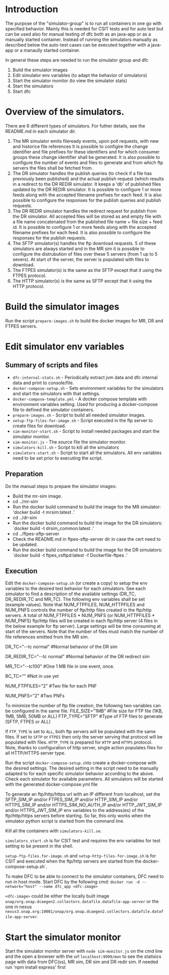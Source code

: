 # Introduction

The purpose of the "simulator-group" is to run all containers in one go with specified behavior.
Mainly this is needed for CSIT tests and for auto test but can be used also for manual testing of dfc both as an java-app
or as a manually started container. Instead of running the simulators manually as described below the auto-test cases
can be executed together with a java-app or a manaully started container.

In general these steps are needed to run the simulator group and dfc

1. Build the simulator images
2. Edit simulator env variables (to adapt the behavior of simulators)
3. Start the simulator monitor (to view the simulator stats)
4. Start the simulators
5. Start dfc

# Overview of the simulators.

There are 6 different types of simulators. For futher details, see the README.md in each simulator dir.

1. The MR simulator emits fileready events, upon poll requests, with new and historice file references
   It is possible to configire the change identifier and file prefixes for these identifiers and for which consumer groups
   these change identifier shall be generated. It is also possible to configure the number of events and files to generate and
   from which ftp servers the files shall be fetched from.
2. The DR simulator handles the publish queries (to check if a file has previously been published) and the
   actual publish request (which results in a redirect to the DR REDIR simulator. It keeps a 'db' of published files updated by the DR REDIR simulator.
   It is possible to configure 1 or more feeds along with the accepted filename prefixes for each feed. It is also possible
   to configure the responses for the publish queries and publish requests.
3. The DR REDIR simulator handles the redirect request for publish from the DR simulator. All accepted files will be stored as and empty
   file with a file name concatenated from the published file name + file size + feed id.
   It is possible to configure 1 or more feeds along with the accepted filename prefixes for each feed. It is also possible
   to configure the responses for the publish requests.
4. The SFTP simulator(s) handles the ftp download requests. 5 of these simulators are always started and in the MR sim it is
   possible to configure the distrubution of files over these 5 servers (from 1 up to 5 severs). At start of the server, the server is
   populated with files to download.
5. The FTPES simulator(s) is the same as the SFTP except that it using the FTPES protocol.
6. The HTTP simulator(s) is the same as SFTP except that it using the HTTP protocol.

# Build the simulator images

Run the script `prepare-images.sh` to build the docker images for MR, DR and FTPES servers.

# Edit simulator env variables

## Summary of scripts and files

- `dfc-internal-stats.sh` - Periodically extract jvm data and dfc internal data and print to console/file.
- `docker-compose-setup.sh` - Sets environment variables for the simulators and start the simulators with that settings.
- `docker-compose-template.yml` - A docker compose template with environment variables setting. Used for producing a docker-compose file to defined the simulator containers.
- `prepare-images.sh` - Script to build all needed simulator images.
- `setup-ftp-files-for-image.sh` - Script executed in the ftp server to create files for download.
- `sim-monitor-start.sh` - Script to install needed packages and start the simulator monitor.
- `sim-monitor.js` - The source file the simulator monitor.
- `simulators-kill.sh` - Script to kill all the simulators
- `simulators-start.sh` - Script to start all the simulators. All env variables need to be set prior to executing the script.

## Preparation

Do the manual steps to prepare the simulator images:

- Build the mr-sim image.
- cd ../mr-sim
- Run the docker build command to build the image for the MR simulator: 'docker build -t mrsim:latest .'
- cd ../dr-sim
- Run the docker build command to build the image for the DR simulators: \`docker build -t drsim_common:latest .'
- cd ../ftpes-sftp-server
- Check the README.md in ftpes-sftp-server dir in case the cert need to be updated.
- Run the docker build command to build the image for the DR simulators: \`docker build -t ftpes_vsftpd:latest -f Dockerfile-ftpes .'

## Execution

Edit the `docker-compose-setup.sh` (or create a copy) to setup the env variables to the desired test behavior for each simulators.
See each simulator to find a description of the available settings (DR_TC, DR_REDIR_TC and MR_TC).
The following env variables shall be set (example values).
Note that NUM_FTPFILES, NUM_HTTPFILES and NUM_PNFS controls the number of ftp/http files created in the ftp/http servers.
A total of NUM_FTPFILES \* NUM_PNFS (or NUM_HTTPFILES \* NUM_PNFS) ftp/http files will be created in each ftp/http server (4 files in the below example for ftp server).
Large settings will be time consuming at start of the servers.
Note that the number of files must match the number of file references emitted from the MR sim.

DR_TC="--tc normal"           #Normal behavior of the DR sim

DR_REDIR_TC="--tc normal"     #Normal behavior of the DR redirect sim

MR_TC="--tc100"               #One 1 MB file in one event, once.

BC_TC=""                      #Not in use yet

NUM_FTPFILES="2"              #Two file for each PNF

NUM_PNFS="2"                  #Two PNFs

To minimize the number of ftp file creation, the following two variables can be configured in the same file.
FILE_SIZE="1MB"               #File size for FTP file (1KB, 1MB, 5MB, 50MB or ALL)
FTP_TYPE="SFTP"               #Type of FTP files to generate (SFTP, FTPES or ALL)

If `FTP_TYPE` is set to `ALL`, both ftp servers will be populated with the same files. If set to `SFTP` or `FTPES` then only the server serving that protocol will be populated with files.
`HTTP_TYPE` is prepared for `HTTP` and `HTTPS` protocol. Note, thanks to configuration of http server, single action populates files for all HTTP/HTTPS server type.

Run the script `docker-compose-setup.sh`to create a docker-compose with the desired settings. The desired setting
in the script need to be manually adapted to for each specific simulator behavior according to the above. Check each simulator for available
parameters.
All simulators will be started with the generated docker-compose.yml file

To generate an ftp/http/https url with an IP different from localhost, set the SFTP_SIM_IP and/or FTPES_SIM_IP and/or HTTP_SIM_IP and/or HTTPS_SIM_IP and/or HTTPS_SIM_NO_AUTH_IP and/or HTTP_JWT_SIM_IP and/or HTTPS_JWT_SIM_IP env variables to the address(es) of the ftp/http/https servers before starting.
So far, this only works when the simulator python script is started from the command line.

Kill all the containers with `simulators-kill.se`.

`simulators_start.sh` is for CSIT test and requires the env variables for test setting to be present in the shell.

`setup-ftp-files.for-image.sh` and `setup-http-files-for-image.sh` is for CSIT and executed when the ftp/http servers are started from the docker-compose-setup.sh\`.

To make DFC to be able to connect to the simulator containers, DFC need to run in host mode.
Start DFC by the following cmd: ` docker run -d --network="host" --name dfc_app <dfc-image>  `

`<dfc-image>` could be either the locally built image `onap/org.onap.dcaegen2.collectors.datafile.datafile-app-server`
or the one in nexus `nexus3.onap.org:10001/onap/org.onap.dcaegen2.collectors.datafile.datafile-app-server`.

# Start the simulator monitor

Start the simulator monitor server with `node sim-monitor.js` on the cmd line and the open a browser with the url `localhost:9999/mon`
to see the statisics page with data from DFC(ss), MR sim, DR sim and DR redir sim.
If needed run 'npm install express' first
